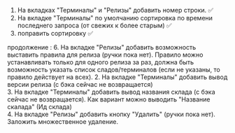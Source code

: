    1.  На вкладках "Терминалы" и "Релизы" добавить номер строки.  ✅
5. На вкладке "Терминалы" по умолчанию сортировка по времени последнего запроса (от свежих к более старым)  ✅
7. поправить сортировку ✅

продолжение :
6. На вкладке "Релизы" добавить возможность выставить правила для релиза (ручки пока нет). Правило можно устанавливать только для одного релиза за раз, должна быть возможность указать список сладов/терминалов (если не указаны, то правило действует на всех).
2. На вкладке "Терминалы" добавить вывод версии релиза (с бэка сейчас не возвращается)  
3. На вкладке "Терминалы" добавить вывод названия склада (с бэка сейчас не возвращается). Как вариант можно выводить "Название скалада" (Ид склада)  
4. На вкладке "Релизы" добавить кнопку "Удалить" (ручки пока нет). Заложить множественное удаление.  